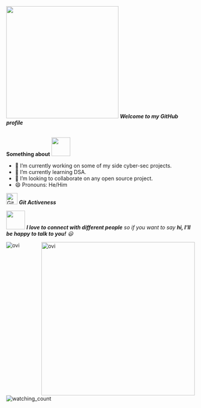 <img src="https://media.giphy.com/media/GbNb7SVG0TcDxTFy6A/giphy.gif" width="300px">
<em><b>Welcome to my GitHub profile</b></em><br><br>
<p><b>Something about</b> <img src="https://media.giphy.com/media/J4bOqeJErzOJlJ9bOb/giphy.gif" height="50">&nbsp;</p>

- 🔭 I’m currently working on some of my side cyber-sec projects.<br>
- 🌱 I’m currently learning DSA.<br>
- 👯 I’m looking to collaborate on any open source project.<br>
- 😄 Pronouns: He/Him<br>


<img src="https://media.giphy.com/media/W5eoZHPpUx9sapR0eu/giphy.gif" width="30" alt="Git"/>&nbsp;<i><b>Git Activeness</b></i></p>


<img src="https://media.giphy.com/media/LnQjpWaON8nhr21vNW/giphy.gif" width="50"> <em><b>I love to connect with different people</b> so if you want to say <b>hi, I'll be happy to talk to you!</b> 😃</em><br>
<p><img align="left" src="https://github-readme-stats.vercel.app/api/top-langs?username=pratul-maurya&show_icons=true&locale=en&layout=compact&theme=radical" alt="ovi" /></p>
<p>&nbsp;<img align="right" src="https://github-readme-stats.vercel.app/api?username=pratul-maurya&show_icons=true&locale=en&theme=radical" alt="ovi" width="410" /></p>
<br><br><br><br><br><br>
<img src="https://komarev.com/ghpvc/?username=pratul-maurya&color=8B34D7&style=flat-square" alt="watching_count" />
<!--
**pratul-maurya/pratul-maurya** is a ✨ _special_ ✨ repository because its `README.md` (this file) appears on your GitHub profile.

Here are some ideas to get you started:

- 🔭 I’m currently working on ...
- 🌱 I’m currently learning ...
- 👯 I’m looking to collaborate on ...
- 🤔 I’m looking for help with ...
- 💬 Ask me about ...
- 📫 How to reach me: ...
- 😄 Pronouns: ...
- ⚡ Fun fact: ...
-->
